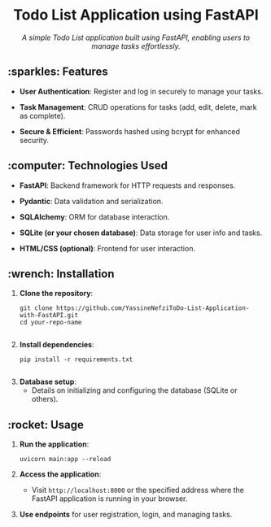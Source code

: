 <h1 align="center">Todo List Application using FastAPI</h1>
<p align="center">
  <i>A simple Todo List application built using FastAPI, enabling users to manage tasks effortlessly.</i>
</p>

<!-- Features -->
<h2>:sparkles: Features</h2>

<p>
  
- **User Authentication**: Register and log in securely to manage your tasks.<br>

- **Task Management**: CRUD operations for tasks (add, edit, delete, mark as complete).<br>

- **Secure & Efficient**: Passwords hashed using bcrypt for enhanced security.
  
</p>

<!-- Technologies Used -->
<h2>:computer: Technologies Used</h2>

<p>
  
- **FastAPI**: Backend framework for HTTP requests and responses.<br>

- **Pydantic**: Data validation and serialization.<br>

- **SQLAlchemy**: ORM for database interaction.<br>

- **SQLite (or your chosen database)**: Data storage for user info and tasks.<br>

- **HTML/CSS (optional)**: Frontend for user interaction.
  
</p>

<!-- Installation -->
<h2>:wrench: Installation</h2>

<p>
  
1. **Clone the repository**:<br>
   ```bash<br>
   git clone https://github.com/YassineNefziToDo-List-Application-with-FastAPI.git
   cd your-repo-name
   
   
2. **Install dependencies**:<br>
   ```bash<br>
   pip install -r requirements.txt
  
   
3. **Database setup**:<br>
   - Details on initializing and configuring the database (SQLite or others).
</p>

<!-- Usage -->
<h2>:rocket: Usage</h2>

<p>
  
1. **Run the application**:<br>
   ```bash<br>
   uvicorn main:app --reload
   
2. **Access the application**:<br>
   - Visit `http://localhost:8000` or the specified address where the FastAPI application is running in your browser.<br>
   
3. **Use endpoints** for user registration, login, and managing tasks.
</p>
